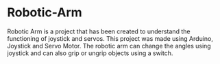 # Robotic-Arm
Robotic Arm is a project that has been created to understand the functioning of joystick and servos. This project was made using Arduino, Joystick and Servo Motor. The robotic arm can change the angles using joystick and can also grip or ungrip objects using a switch.

